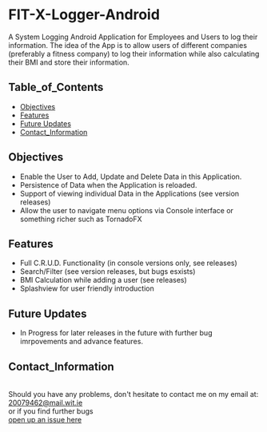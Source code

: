 # FIT-X-Logger-Android
A System Logging Android Application for Employees and Users to log their information. The idea of the App is to allow users of different companies (preferably a fitness company) to log their information while also calculating their BMI and store their information.

## Table_of_Contents
* [Objectives](#objectives)
* [Features](#features)
* [Future Updates](#status)
* [Contact_Information](#contact_information)


## Objectives
 * Enable the User to Add, Update and Delete Data in this Application.
 * Persistence of Data when the Application is reloaded.
 * Support of viewing individual Data in the Applications (see version releases)
 * Allow the user to navigate menu options  via Console interface or something richer such as TornadoFX


## Features
* Full C.R.U.D. Functionality (in console versions only, see releases)
* Search/Filter (see version releases, but bugs esxists)
* BMI Calculation while adding a user (see releases)
* Splashview for user friendly introduction

 
 ## Future Updates
 - In Progress for later releases in the future with further bug imrpovements and advance features.
 
## Contact_Information
<br> Should you have any problems, don't hesitate to contact me on my email at:</br> [20079462@mail.wit.ie](mailto:20079462@mail.wit.ie)
<br>or if you find further bugs </br>[open up an issue here](https://github.com/robert-solomon12/FIT-X-LOGGER-ANDROID/issues)
